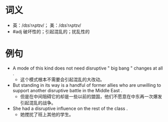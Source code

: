 # 词义
- 英：/dɪsˈrʌptɪv/； 美：/dɪsˈrʌptɪv/
- #adj 破坏性的；引起混乱的；扰乱性的
# 例句
- A mode of this kind does not need disruptive " big bang " changes at all .
	- 这个模式根本不需要会引起混乱的大改动。
- But standing in its way is a handful of former allies who are unwilling to support another disruptive battle in the Middle East .
	- 但是在中间阻碍它的却是一些以前的盟国，他们不愿意在中东再一次爆发引起混乱的战争。
- She had a disruptive influence on the rest of the class .
	- 她搅扰了班上其他的学生。
